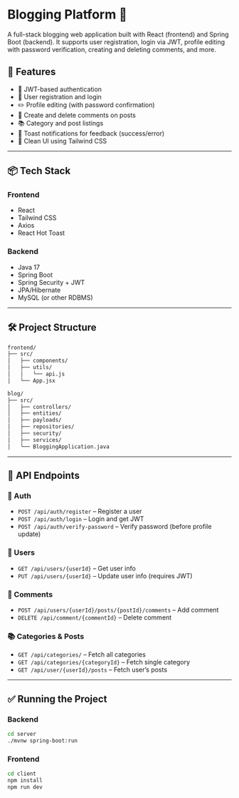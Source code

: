 # Blogging Platform 📝

A full-stack blogging web application built with React (frontend) and Spring Boot (backend). It supports user registration, login via JWT, profile editing with password verification, creating and deleting comments, and more.

## 🚀 Features

- 🔐 JWT-based authentication
- 👤 User registration and login
- ✏️ Profile editing (with password confirmation)
- 📝 Create and delete comments on posts
- 📚 Category and post listings
- 💬 Toast notifications for feedback (success/error)
- 🌙 Clean UI using Tailwind CSS

---

## 📦 Tech Stack

### Frontend

- React
- Tailwind CSS
- Axios
- React Hot Toast

### Backend

- Java 17
- Spring Boot
- Spring Security + JWT
- JPA/Hibernate
- MySQL (or other RDBMS)

---

## 🛠️ Project Structure

```markdown
frontend/
├── src/
│   ├── components/
│   ├── utils/
│   │   └── api.js
│   └── App.jsx

blog/
├── src/
│   ├── controllers/
│   ├── entities/
│   ├── payloads/
│   ├── repositories/
│   ├── security/
│   ├── services/
│   └── BloggingApplication.java
```


---

## 🔑 API Endpoints

### 🔐 Auth

- `POST /api/auth/register` – Register a user
- `POST /api/auth/login` – Login and get JWT
- `POST /api/auth/verify-password` – Verify password (before profile update)

### 👤 Users

- `GET /api/users/{userId}` – Get user info
- `PUT /api/users/{userId}` – Update user info (requires JWT)

### 💬 Comments

- `POST /api/users/{userId}/posts/{postId}/comments` – Add comment
- `DELETE /api/comment/{commentId}` – Delete comment

### 📚 Categories & Posts

- `GET /api/categories/` – Fetch all categories
- `GET /api/categories/{categoryId}` – Fetch single category
- `GET /api/user/{userId}/posts` – Fetch user’s posts

---

## ✅ Running the Project

### Backend

```bash
cd server
./mvnw spring-boot:run
```

### Frontend
```bash
cd client
npm install
npm run dev
```
